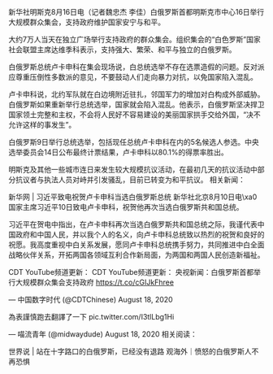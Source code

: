 

新华社明斯克8月16日电（记者魏忠杰 李佳）白俄罗斯首都明斯克市中心16日举行大规模群众集会，支持政府维护国家安宁与和平。

大约7万人当天在独立广场举行支持政府的群众集会。组织集会的“白色罗斯”国家社会联盟主席达维季科表示，支持强大、繁荣、和平与独立的白俄罗斯。

白俄罗斯总统卢卡申科在集会现场说，白总统选举不存在选票造假的问题。反对派应尊重压倒性多数派的意见，不要鼓动人们走向暴力对抗，以免国家陷入混乱。

卢卡申科说，北约军队就在白边境附近驻扎，邻国军力的增加对白构成外部威胁。白俄罗斯如果重新举行总统选举，国家就会陷入混乱。他表示，白俄罗斯坚决捍卫国家领土完整和主权，不会将人民好不容易建设的美丽国家拱手交给外国，“决不允许这样的事发生”。

白俄罗斯9日举行总统选举，包括现任总统卢卡申科在内的5名候选人参选。中央选举委员会14日公布最终计票结果，卢卡申科以80.1%的得票率胜出。

明斯克及其他一些城市连日来发生较大规模抗议活动，在最初几天的抗议活动中部分抗议者与执法人员对峙并引发骚乱，目前已转变为和平抗议。 相关新闻：

新华网 | 习近平致电祝贺卢卡申科当选白俄罗斯总统 新华社北京8月10日电\xa0 国家主席习近平10日致电卢卡申科，祝贺他再次当选白俄罗斯共和国总统。

习近平在贺电中指出，在卢卡申科再次当选白俄罗斯共和国总统之际，我谨代表中国政府和中国人民，并以我个人的名义，向卢卡申科总统致以热烈的祝贺和良好的祝愿。我高度重视中白关系发展，愿同卢卡申科总统携手努力，共同推进中白全面战略伙伴关系，开拓两国各领域互利合作新局面，为两国和两国人民创造新福祉。 

CDT YouTube频道更新： CDT YouTube频道更新： 央视新闻：白俄罗斯首都举行大规模群众集会支持政府 https://t.co/cGIJkFhree

&mdash; 中国数字时代 (@CDTChinese) August 18, 2020 

為表謹慎跑去翻譯了一下 pic.twitter.com/I3tlLbg1Hi

&mdash; 喵流青年 (@midwaydude) August 18, 2020 相关阅读：

世界说 | 站在十字路口的白俄罗斯，已经没有退路 观海外｜愤怒的白俄罗斯人不再恐惧 

